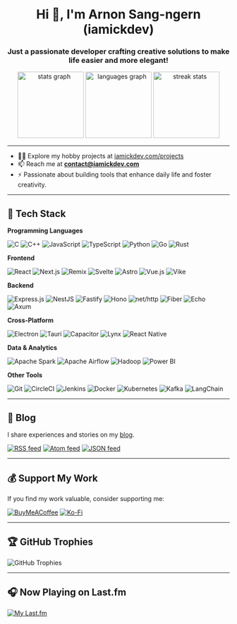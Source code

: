 <h1 align="center">Hi 👋, I'm Arnon Sang-ngern (iamickdev)</h1>
<h3 align="center">Just a passionate developer crafting creative solutions to make life easier and more elegant!</h3>

<div align="center">
  <img src="https://github-readme-stats.vercel.app/api?username=arnonsang&hide_title=false&hide_rank=false&show_icons=true&include_all_commits=true&count_private=true&disable_animations=false&theme=dracula&locale=en&hide_border=false" height="150" alt="stats graph"  />
  <img src="https://github-readme-stats.vercel.app/api/top-langs?username=arnonsang&locale=en&hide_title=false&layout=compact&card_width=320&langs_count=5&theme=dracula&hide_border=false" height="150" alt="languages graph"  />
  <img src="https://github-readme-streak-stats.herokuapp.com/?user=arnonsang&theme=dracula&hide_border=false" height="150" alt="streak stats"  />
</div>

---

- 👨‍💻 Explore my hobby projects at [iamickdev.com/projects](https://www.iamickdev.com/projects)
- 📫 Reach me at **contact@iamickdev.com**
- ⚡ Passionate about building tools that enhance daily life and foster creativity.

---

## 🧰 Tech Stack

**Programming Languages**

![C](https://img.shields.io/badge/C-00599C?style=for-the-badge&logo=c&logoColor=white)
![C++](https://img.shields.io/badge/C++-00599C?style=for-the-badge&logo=c%2B%2B&logoColor=white)
![JavaScript](https://img.shields.io/badge/JavaScript-F7DF1E?style=for-the-badge&logo=javascript&logoColor=black)
![TypeScript](https://img.shields.io/badge/TypeScript-007ACC?style=for-the-badge&logo=typescript&logoColor=white)
![Python](https://img.shields.io/badge/Python-3776AB?style=for-the-badge&logo=python&logoColor=white)
![Go](https://img.shields.io/badge/Go-00ADD8?style=for-the-badge&logo=go&logoColor=white)
![Rust](https://img.shields.io/badge/Rust-b7410e?style=for-the-badge&logo=rust&logoColor=white)

**Frontend**

![React](https://img.shields.io/badge/React-20232A?style=for-the-badge&logo=react&logoColor=61DAFB)
![Next.js](https://img.shields.io/badge/Next.js-000000?style=for-the-badge&logo=next.js&logoColor=white)
![Remix](https://img.shields.io/badge/Remix-000000?style=for-the-badge&logo=remix&logoColor=white)
![Svelte](https://img.shields.io/badge/Svelte-FF3E00?style=for-the-badge&logo=svelte&logoColor=white)
![Astro](https://img.shields.io/badge/Astro-ff0000?style=for-the-badge&logo=astro&logoColor=white)
![Vue.js](https://img.shields.io/badge/Vue.js-4FC08D?style=for-the-badge&logo=vue.js&logoColor=white)
![Vike](https://img.shields.io/badge/Vike-000000?style=for-the-badge&logo=vike&logoColor=white)

**Backend**

![Express.js](https://img.shields.io/badge/Express.js-404D59?style=for-the-badge&logo=express&logoColor=white)
![NestJS](https://img.shields.io/badge/NestJS-E0234E?style=for-the-badge&logo=nestjs&logoColor=white)
![Fastify](https://img.shields.io/badge/Fastify-000000?style=for-the-badge&logo=fastify&logoColor=white)
![Hono](https://img.shields.io/badge/Hono-fc8545?style=for-the-badge&logo=hono&logoColor=white)
![net/http](https://img.shields.io/badge/http-00ADD8?style=for-the-badge&logo=go&logoColor=white)
![Fiber](https://img.shields.io/badge/Fiber-00ADD8?style=for-the-badge&logo=go&logoColor=white)
![Echo](https://img.shields.io/badge/Echo-00ADD8?style=for-the-badge&logo=go&logoColor=white)
![Axum](https://img.shields.io/badge/Axum-b7410e?style=for-the-badge&logo=rust&logoColor=white)

**Cross-Platform**

![Electron](https://img.shields.io/badge/Electron-47848F?style=for-the-badge&logo=electron&logoColor=white)
![Tauri](https://img.shields.io/badge/Tauri-FFC131?style=for-the-badge&logo=tauri&logoColor=black)
![Capacitor](https://img.shields.io/badge/Capacitor-555555?style=for-the-badge&logo=capacitor&logoColor=white)
![Lynx](https://img.shields.io/badge/Lynx-000000?style=for-the-badge&logo=lynx&logoColor=white)
![React Native](https://img.shields.io/badge/React_Native-20232A?style=for-the-badge&logo=react&logoColor=61DAFB)

**Data & Analytics**

![Apache Spark](https://img.shields.io/badge/Spark-E25A1C?style=for-the-badge&logo=apachespark&logoColor=white)
![Apache Airflow](https://img.shields.io/badge/Airflow-017CEE?style=for-the-badge&logo=apacheairflow&logoColor=white)
![Hadoop](https://img.shields.io/badge/Hadoop-66CCFF?style=for-the-badge&logo=apachehadoop&logoColor=white)
![Power BI](https://img.shields.io/badge/Power_BI-F2C811?style=for-the-badge&logo=powerbi&logoColor=black)

**Other Tools**

![Git](https://img.shields.io/badge/Git-F05032?style=for-the-badge&logo=git&logoColor=white)
![CircleCI](https://img.shields.io/badge/CircleCI-343434?style=for-the-badge&logo=circleci&logoColor=white)
![Jenkins](https://img.shields.io/badge/Jenkins-D24939?style=for-the-badge&logo=jenkins&logoColor=white)
![Docker](https://img.shields.io/badge/Docker-2496ED?style=for-the-badge&logo=docker&logoColor=white)
![Kubernetes](https://img.shields.io/badge/Kubernetes-326CE5?style=for-the-badge&logo=kubernetes&logoColor=white)
![Kafka](https://img.shields.io/badge/Kafka-231F20?style=for-the-badge&logo=apachekafka&logoColor=white)
![LangChain](https://img.shields.io/badge/LangChain-000000?style=for-the-badge&logo=langchain&logoColor=white)

---


## 📝 Blog

I share experiences and stories on my [blog](https://www.iamickdev.com/blog).

[![RSS feed](https://img.shields.io/badge/rss-FF6600?style=for-the-badge&logo=rss)](https://www.iamickdev.com/feed/rss)
[![Atom feed](https://img.shields.io/badge/atom-3399FF?style=for-the-badge&logo=feedly)](https://www.iamickdev.com/feed/atom)
[![JSON feed](https://img.shields.io/badge/json-6DD0E4?style=for-the-badge&logo=json)](https://www.iamickdev.com/feed/json)

---

## 💰 Support My Work

If you find my work valuable, consider supporting me:

[![BuyMeACoffee](https://img.shields.io/badge/Buy_Me_a_Coffee-FFDD00?style=for-the-badge&logo=buy-me-a-coffee&logoColor=black)](https://buymeacoffee.com/arnonsangn)
[![Ko-Fi](https://img.shields.io/badge/Ko--fi-F16061?style=for-the-badge&logo=ko-fi&logoColor=white)](https://ko-fi.com/arnonsang)

---

## 🏆 GitHub Trophies

![GitHub Trophies](https://github-profile-trophy.vercel.app/?username=arnonsang&theme=chalk&no-frame=true&no-bg=false&margin-w=4)

---

## 🎧 Now Playing on Last.fm

[![My Last.fm](https://lastfm-recently-played.vercel.app/api?user=j9ix)](https://www.last.fm/user/j9ix)
